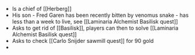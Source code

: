 - Is a chief of [[Herberg]]
- His son - Fred Garen has been recently bitten by venomus snake - has less than a week to live, see [[Laminaria Alchemist Basilisk quest]]
- Asks to get rid of [[Basilisk]], players can  then to solve [[Laminaria Alchemist Basilisk quest]]
- Asks to check [[Carlo Snijder sawmill quest]] for 90 gold
-